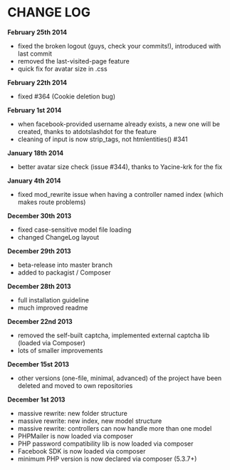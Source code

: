 # CHANGE LOG

**February 25th 2014**
- fixed the broken logout (guys, check your commits!), introduced with last commit
- removed the last-visited-page feature
- quick fix for avatar size in .css

**February 22th 2014**
- fixed #364 (Cookie deletion bug)

**February 1st 2014**
- when facebook-provided username already exists, a new one will be created, thanks to atdotslashdot for the feature
- cleaning of input is now strip_tags, not htmlentities() #341

**January 18th 2014**
- better avatar size check (issue #344), thanks to Yacine-krk for the fix

**January 4th 2014**
- fixed mod_rewrite issue when having a controller named index (which makes route problems)

**December 30th 2013**
- fixed case-sensitive model file loading
- changed ChangeLog layout

**December 29th 2013**
- beta-release into master branch
- added to packagist / Composer

**December 28th 2013**
- full installation guideline
- much improved readme

**December 22nd 2013**
- removed the self-built captcha, implemented external captcha lib (loaded via Composer)
- lots of smaller improvements

**December 15st 2013**
- other versions (one-file, minimal, advanced) of the project have been deleted and moved to own repositories

**December 1st 2013**
- massive rewrite: new folder structure
- massive rewrite: new index, new model structure
- massive rewrite: controllers can now handle more than one model
- PHPMailer is now loaded via composer
- PHP password compatibility lib is now loaded via composer
- Facebook SDK is now loaded via composer
- minimum PHP version is now declared via composer (5.3.7+)
